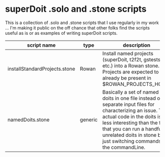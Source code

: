 # superDoit .solo and .stone scripts
This is a collection of .solo and .stone scripts that I use regularly in my work ... I'm making it public on the off chance that other folks find the scripts useful as is or as examples of writing superDoit scripts.

| script name | type | description |
| ----------- | ---- | ----------- |
| installStandardProjects.stone | Rowan | Install named projects (superDoit, t2f2t, gsteststats, etc.) into a Rowan stone. Projects are expected to already be present in $ROWAN_PROJECTS_HOME. |
| namedDoits.stone | generic | Basically a set of named doits in one file instead of 5 separate input files for characterizing an issue. The actual code in the doits is less interesting than the fact that you can run a handful of unrelated doits in stone by just switching commands on the commandLine. |
